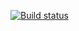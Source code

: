 [![Build status](https://ci.appveyor.com/api/projects/status/1buagovidvg7dk4h?svg=true)](https://ci.appveyor.com/project/arbprog/ahj-dom)